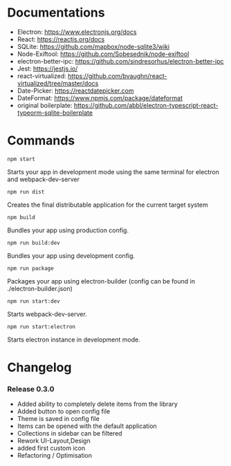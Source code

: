 # Documentations

 - Electron: https://www.electronjs.org/docs
 - React: https://reactjs.org/docs
 - SQLite: https://github.com/mapbox/node-sqlite3/wiki
 - Node-Exiftool: https://github.com/Sobesednik/node-exiftool
 - electron-better-ipc: https://github.com/sindresorhus/electron-better-ipc
 - Jest: https://jestjs.io/
 - react-virtualized: https://github.com/bvaughn/react-virtualized/tree/master/docs
 - Date-Picker: https://reactdatepicker.com
 - DateFormat: https://www.npmjs.com/package/dateformat
 - original boilerplate: https://github.com/abbl/electron-typescript-react-typeorm-sqlite-boilerplate


# Commands

    npm start

Starts your app in development mode using the same terminal for electron and webpack-dev-server

    npm run dist

Creates the final distributable application for the current target system 

    npm build

Bundles your app using production config.

    npm run build:dev

Bundles your app using development config.

    npm run package

Packages your app using electron-builder (config can be found in ./electron-builder.json)

    npm run start:dev

Starts webpack-dev-server.

    npm run start:electron

Starts electron instance in development mode.


# Changelog

### Release 0.3.0

 - Added ability to completely delete items from the library
 - Added button to open config file
 - Theme is saved in config file
 - Items can be opened with the default application
 - Collections in sidebar can be filtered
 - Rework UI-Layout,Design
 - added first custom icon
 - Refactoring / Optimisation
